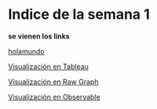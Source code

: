 # Indice de la semana 1

**se vienen los links**

[holamundo](https://juliodigia.github.io/infovis/S1/HolaMundo.html)

[Visualización en Tableau](https://juanisolerno.github.io/infovis/s1/mom2022w44_tableau.html)

[Visualización en Raw Graph](https://juanisolerno.github.io/infovis/s1/mom2022w44_rawgraph_circlepacking.html)

[Visualización en Observable](https://juanisolerno.github.io/infovis/s1/mom2022w44_observable_scatter.html)

